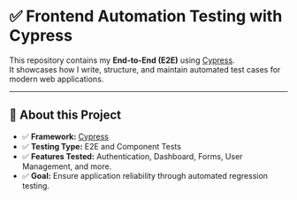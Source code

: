 # ✅ Frontend Automation Testing with Cypress

This repository contains my **End-to-End (E2E)** using [Cypress](https://www.cypress.io/).  
It showcases how I write, structure, and maintain automated test cases for modern web applications.

---

## 📌 About this Project

- ✅ **Framework:** [Cypress](https://www.cypress.io/)
- ✅ **Testing Type:** E2E and Component Tests
- ✅ **Features Tested:** Authentication, Dashboard, Forms, User Management, and more.
- ✅ **Goal:** Ensure application reliability through automated regression testing.
